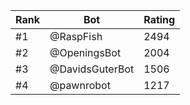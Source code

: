 Rank|Bot|Rating
---|---|---
#1|@RaspFish|2494
#2|@OpeningsBot|2004
#3|@DavidsGuterBot|1506
#4|@pawnrobot|1217

